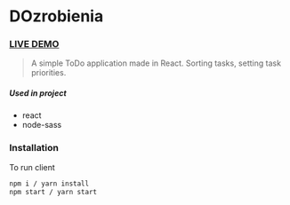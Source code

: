 # DOzrobienia

### [LIVE DEMO](https://dozrobienia-app.netlify.app/)

> A simple ToDo application made in React. Sorting tasks, setting task priorities.
##### Used in project
- react
- node-sass


### Installation


To run client
```sh
npm i / yarn install
npm start / yarn start
```
